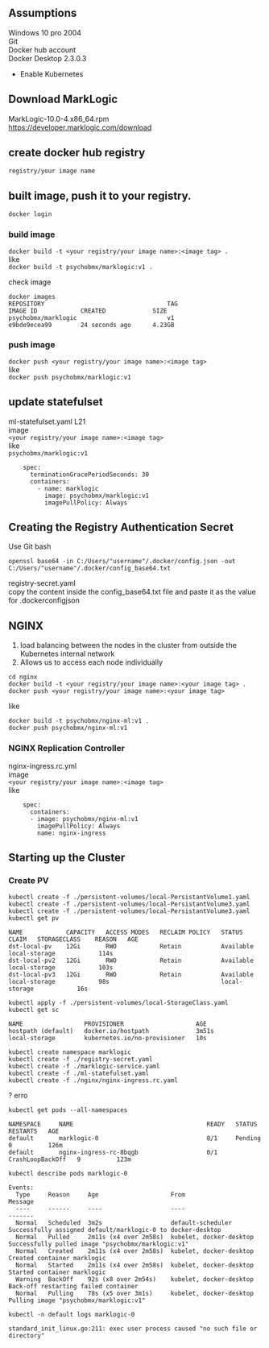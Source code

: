 ## Assumptions
Windows 10 pro 2004  
Git  
Docker hub account  
Docker Desktop 2.3.0.3  
- Enable Kubernetes  

## Download MarkLogic
MarkLogic-10.0-4.x86_64.rpm  
https://developer.marklogic.com/download

## create docker hub registry
`registry/your image name`

## built image, push it to your registry.
`docker login`  
### build image
`docker build -t <your registry/your image name>:<image tag> .`  
like   
`docker build -t psychobmx/marklogic:v1 .`

check image
```
docker images
REPOSITORY                                  TAG                                              IMAGE ID            CREATED             SIZE
psychobmx/marklogic                         v1                                               e9bde9ecea99        24 seconds ago      4.23GB
```

### push image
`docker push <your registry/your image name>:<image tag>`  
like  
`docker push psychobmx/marklogic:v1`  

## update statefulset
ml-statefulset.yaml L21  
image  
`<your registry/your image name>:<image tag>`  
like  
`psychobmx/marklogic:v1`  

```
    spec:
      terminationGracePeriodSeconds: 30
      containers:
        - name: marklogic
          image: psychobmx/marklogic:v1
          imagePullPolicy: Always
```

## Creating the Registry Authentication Secret
Use Git bash
```
openssl base64 -in C:/Users/"username"/.docker/config.json -out C:/Users/"username"/.docker/config_base64.txt
```
registry-secret.yaml  
copy the content inside the config_base64.txt file and paste it as the value for .dockerconfigjson

## NGINX
1. load balancing between the nodes in the cluster from outside the Kubernetes internal network
2. Allows us to access each node individually
  
```
cd nginx
docker build -t <your registry/your image name>:<your image tag> .
docker push <your registry/your image name>:<your image tag>
```
like  
```
docker build -t psychobmx/nginx-ml:v1 .
docker push psychobmx/nginx-ml:v1
````

### NGINX Replication Controller
nginx-ingress.rc.yml  
image  
`<your registry/your image name>:<image tag>`  
like 
```
    spec:
      containers:
      - image: psychobmx/nginx-ml:v1
        imagePullPolicy: Always
        name: nginx-ingress
```

## Starting up the Cluster
### Create PV
`kubectl create -f ./persistent-volumes/local-PersistantVolume1.yaml`  
`kubectl create -f ./persistent-volumes/local-PersistantVolume3.yaml`  
`kubectl create -f ./persistent-volumes/local-PersistantVolume3.yaml`  
`kubectl get pv`  
```
NAME            CAPACITY   ACCESS MODES   RECLAIM POLICY   STATUS      CLAIM   STORAGECLASS    REASON   AGE
dst-local-pv    12Gi       RWO            Retain           Available           local-storage            114s
dst-local-pv2   12Gi       RWO            Retain           Available           local-storage            103s
dst-local-pv3   12Gi       RWO            Retain           Available           local-storage            98s                               local-storage            16s
```
`kubectl apply -f ./persistent-volumes/local-StorageClass.yaml`  
`kubectl get sc`
```
NAME                 PROVISIONER                    AGE
hostpath (default)   docker.io/hostpath             3m51s
local-storage        kubernetes.io/no-provisioner   10s
```

`kubectl create namespace marklogic`  
`kubectl create -f ./registry-secret.yaml`    
`kubectl create -f ./marklogic-service.yaml`  
`kubectl create -f ./ml-statefulset.yaml`    
`kubectl create -f ./nginx/nginx-ingress.rc.yaml`    

? erro  

`kubectl get pods --all-namespaces`

```
NAMESPACE     NAME                                     READY   STATUS             RESTARTS   AGE
default       marklogic-0                              0/1     Pending            0          126m
default       nginx-ingress-rc-8bqgb                   0/1     CrashLoopBackOff   9          123m
```
`kubectl describe pods marklogic-0`  
```
Events:
  Type     Reason     Age                    From                     Message
  ----     ------     ----                   ----                     -------
  Normal   Scheduled  3m2s                   default-scheduler        Successfully assigned default/marklogic-0 to docker-desktop
  Normal   Pulled     2m11s (x4 over 2m58s)  kubelet, docker-desktop  Successfully pulled image "psychobmx/marklogic:v1"
  Normal   Created    2m11s (x4 over 2m58s)  kubelet, docker-desktop  Created container marklogic
  Normal   Started    2m11s (x4 over 2m58s)  kubelet, docker-desktop  Started container marklogic
  Warning  BackOff    92s (x8 over 2m54s)    kubelet, docker-desktop  Back-off restarting failed container
  Normal   Pulling    78s (x5 over 3m1s)     kubelet, docker-desktop  Pulling image "psychobmx/marklogic:v1"
```

`kubectl -n default logs marklogic-0`  

`standard_init_linux.go:211: exec user process caused "no such file or directory"`
 